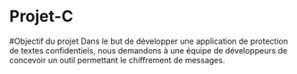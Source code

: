 # Projet-C
#Objectif du projet
Dans le but de développer une application de protection de textes
confidentiels, nous demandons à une équipe de développeurs de concevoir un
outil permettant le chiffrement de messages.
